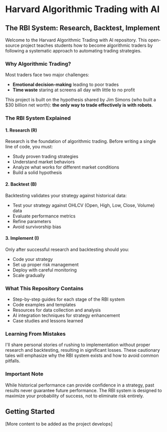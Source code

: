 # Harvard Algorithmic Trading with AI

## The RBI System: Research, Backtest, Implement

Welcome to the Harvard Algorithmic Trading with AI repository. This open-source project teaches students how to become algorithmic traders by following a systematic approach to automating trading strategies.

### Why Algorithmic Trading?

Most traders face two major challenges:
- **Emotional decision-making** leading to poor trades
- **Time waste** staring at screens all day with little to no profit

This project is built on the hypothesis shared by Jim Simons (who built a $30 billion net worth): **the only way to trade effectively is with robots**.

### The RBI System Explained

#### 1. Research (R)
Research is the foundation of algorithmic trading. Before writing a single line of code, you must:
- Study proven trading strategies
- Understand market behaviors
- Analyze what works for different market conditions
- Build a solid hypothesis

#### 2. Backtest (B)
Backtesting validates your strategy against historical data:
- Test your strategy against OHLCV (Open, High, Low, Close, Volume) data
- Evaluate performance metrics
- Refine parameters
- Avoid survivorship bias

#### 3. Implement (I)
Only after successful research and backtesting should you:
- Code your strategy
- Set up proper risk management
- Deploy with careful monitoring
- Scale gradually

### What This Repository Contains

- Step-by-step guides for each stage of the RBI system
- Code examples and templates
- Resources for data collection and analysis
- AI integration techniques for strategy enhancement
- Case studies and lessons learned

### Learning From Mistakes

I'll share personal stories of rushing to implementation without proper research and backtesting, resulting in significant losses. These cautionary tales will emphasize why the RBI system exists and how to avoid common pitfalls.

### Important Note

While historical performance can provide confidence in a strategy, past results never guarantee future performance. The RBI system is designed to maximize your probability of success, not to eliminate risk entirely.

## Getting Started

[More content to be added as the project develops] 